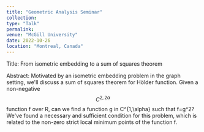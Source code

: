 ```yaml
---
title: "Geometric Analysis Seminar"
collection:
type: "Talk"
permalink:
venue: "McGill University"
date: 2022-10-26
location: "Montreal, Canada"
---
```


Title: From isometric embedding to a sum of squares theorem

Abstract: Motivated by an isometric embedding problem in the graph setting, we'll discuss a sum of squares theorem for Hölder function. Given a non-negative $$C^{2,2\alpha}$$ function f over R, can we find a function g in C^{1,\alpha} such that f=g^2? We've found a necessary and sufficient condition for this problem, which is related to the non-zero strict local minimum points of the function f.
